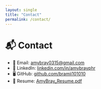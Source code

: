 ```yaml
---
layout: single
title: "Contact"
permalink: /contact/
---
```


# 📬 Contact  
- 📧 Email: [amybray0315@gmail.com](mailto:amybray0315@gmail.com)  
- 💼 LinkedIn: [linkedin.com/in/amybrayphr](https://linkedin.com/in/amybrayphr)  
- 🖥️ GitHub: [github.com/bramii101010](https://github.com/bramii101010)  
- 📄 Resume: [AmyBray_Resume.pdf](/AmyBray_Resume.pdf)
